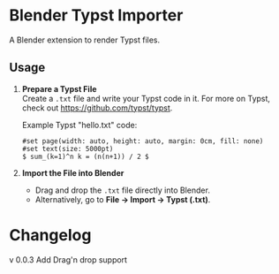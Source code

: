 # Blender Typst Importer

A Blender extension to render Typst files.

## Usage

1. **Prepare a Typst File**  
   Create a `.txt` file and write your Typst code in it. For more on Typst, check out https://github.com/typst/typst.

   Example Typst "hello.txt" code:

   ```typst
   #set page(width: auto, height: auto, margin: 0cm, fill: none)
   #set text(size: 5000pt)
   $ sum_(k=1)^n k = (n(n+1)) / 2 $
   ```

2. **Import the File into Blender**
   - Drag and drop the `.txt` file directly into Blender.
   - Alternatively, go to **File -> Import -> Typst (.txt)**.

# Changelog

v 0.0.3 Add Drag'n drop support
